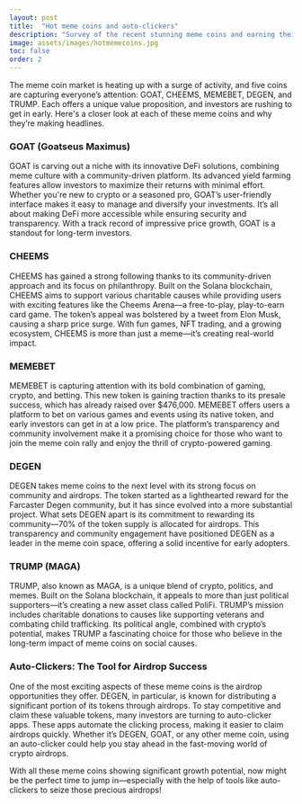 ```yaml
---
layout: post
title:  "Hot meme coins and auto-clickers"
description: "Survey of the recent stunning meme coins and earning their airdrops using auto-clicker apps"
image: assets/images/hotmemecoins.jpg
toc: false
order: 2
---
```

The meme coin market is heating up with a surge of activity, and five coins are capturing everyone’s attention: GOAT, CHEEMS, MEMEBET, DEGEN, and TRUMP. Each offers a unique value proposition, and investors are rushing to get in early. Here's a closer look at each of these meme coins and why they’re making headlines.

### GOAT (Goatseus Maximus)
GOAT is carving out a niche with its innovative DeFi solutions, combining meme culture with a community-driven platform. Its advanced yield farming features allow investors to maximize their returns with minimal effort. Whether you're new to crypto or a seasoned pro, GOAT’s user-friendly interface makes it easy to manage and diversify your investments. It’s all about making DeFi more accessible while ensuring security and transparency. With a track record of impressive price growth, GOAT is a standout for long-term investors.

### CHEEMS
CHEEMS has gained a strong following thanks to its community-driven approach and its focus on philanthropy. Built on the Solana blockchain, CHEEMS aims to support various charitable causes while providing users with exciting features like the Cheems Arena—a free-to-play, play-to-earn card game. The token’s appeal was bolstered by a tweet from Elon Musk, causing a sharp price surge. With fun games, NFT trading, and a growing ecosystem, CHEEMS is more than just a meme—it’s creating real-world impact.

### MEMEBET
MEMEBET is capturing attention with its bold combination of gaming, crypto, and betting. This new token is gaining traction thanks to its presale success, which has already raised over $476,000. MEMEBET offers users a platform to bet on various games and events using its native token, and early investors can get in at a low price. The platform’s transparency and community involvement make it a promising choice for those who want to join the meme coin rally and enjoy the thrill of crypto-powered gaming.

### DEGEN
DEGEN takes meme coins to the next level with its strong focus on community and airdrops. The token started as a lighthearted reward for the Farcaster Degen community, but it has since evolved into a more substantial project. What sets DEGEN apart is its commitment to rewarding its community—70% of the token supply is allocated for airdrops. This transparency and community engagement have positioned DEGEN as a leader in the meme coin space, offering a solid incentive for early adopters.

### TRUMP (MAGA)
TRUMP, also known as MAGA, is a unique blend of crypto, politics, and memes. Built on the Solana blockchain, it appeals to more than just political supporters—it’s creating a new asset class called PoliFi. TRUMP’s mission includes charitable donations to causes like supporting veterans and combating child trafficking. Its political angle, combined with crypto’s potential, makes TRUMP a fascinating choice for those who believe in the long-term impact of meme coins on social causes.

### Auto-Clickers: The Tool for Airdrop Success
One of the most exciting aspects of these meme coins is the airdrop opportunities they offer. DEGEN, in particular, is known for distributing a significant portion of its tokens through airdrops. To stay competitive and claim these valuable tokens, many investors are turning to auto-clicker apps. These apps automate the clicking process, making it easier to claim airdrops quickly. Whether it’s DEGEN, GOAT, or any other meme coin, using an auto-clicker could help you stay ahead in the fast-moving world of crypto airdrops.

With all these meme coins showing significant growth potential, now might be the perfect time to jump in—especially with the help of tools like auto-clickers to seize those precious airdrops!
